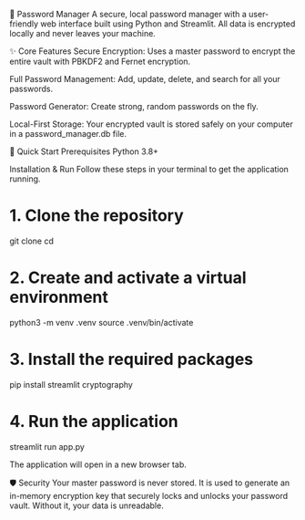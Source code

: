 🔐 Password Manager
A secure, local password manager with a user-friendly web interface built using Python and Streamlit. All data is encrypted locally and never leaves your machine.

✨ Core Features
Secure Encryption: Uses a master password to encrypt the entire vault with PBKDF2 and Fernet encryption.

Full Password Management: Add, update, delete, and search for all your passwords.

Password Generator: Create strong, random passwords on the fly.

Local-First Storage: Your encrypted vault is stored safely on your computer in a password_manager.db file.

🚀 Quick Start
Prerequisites
Python 3.8+

Installation & Run
Follow these steps in your terminal to get the application running.

# 1. Clone the repository
git clone <your-repository-url>
cd <repository-folder>

# 2. Create and activate a virtual environment
python3 -m venv .venv
source .venv/bin/activate

# 3. Install the required packages
pip install streamlit cryptography

# 4. Run the application
streamlit run app.py

The application will open in a new browser tab.

🛡️ Security
Your master password is never stored. It is used to generate an in-memory encryption key that securely locks and unlocks your password vault. Without it, your data is unreadable.